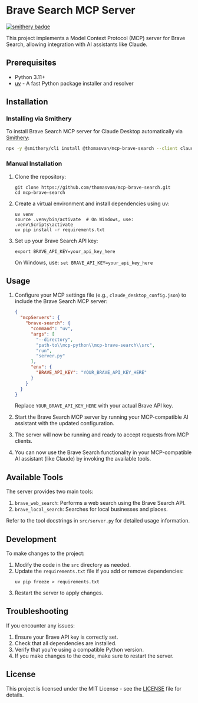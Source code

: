 # Brave Search MCP Server

[![smithery badge](https://smithery.ai/badge/@thomasvan/mcp-brave-search)](https://smithery.ai/server/@thomasvan/mcp-brave-search)

This project implements a Model Context Protocol (MCP) server for Brave Search, allowing integration with AI assistants like Claude.

## Prerequisites

- Python 3.11+
- [uv](https://github.com/astral-sh/uv) - A fast Python package installer and resolver

## Installation

### Installing via Smithery

To install Brave Search MCP server for Claude Desktop automatically via [Smithery](https://smithery.ai/server/@thomasvan/mcp-brave-search):

```bash
npx -y @smithery/cli install @thomasvan/mcp-brave-search --client claude
```

### Manual Installation
1. Clone the repository:
   ```
   git clone https://github.com/thomasvan/mcp-brave-search.git
   cd mcp-brave-search
   ```

2. Create a virtual environment and install dependencies using uv:
   ```
   uv venv
   source .venv/bin/activate  # On Windows, use: .venv\Scripts\activate
   uv pip install -r requirements.txt
   ```

3. Set up your Brave Search API key:
   ```
   export BRAVE_API_KEY=your_api_key_here
   ```
   On Windows, use: `set BRAVE_API_KEY=your_api_key_here`

## Usage

1. Configure your MCP settings file (e.g., `claude_desktop_config.json`) to include the Brave Search MCP server:

   ```json
   {
     "mcpServers": {
       "brave-search": {
         "command": "uv",
         "args": [
           "--directory",
           "path-to\\mcp-python\\mcp-brave-search\\src",
           "run",
           "server.py"
         ],
         "env": {
           "BRAVE_API_KEY": "YOUR_BRAVE_API_KEY_HERE"
         }
       }
     }
   }
   ```

   Replace `YOUR_BRAVE_API_KEY_HERE` with your actual Brave API key.

2. Start the Brave Search MCP server by running your MCP-compatible AI assistant with the updated configuration.

3. The server will now be running and ready to accept requests from MCP clients.

4. You can now use the Brave Search functionality in your MCP-compatible AI assistant (like Claude) by invoking the available tools.

## Available Tools

The server provides two main tools:

1. `brave_web_search`: Performs a web search using the Brave Search API.
2. `brave_local_search`: Searches for local businesses and places.

Refer to the tool docstrings in `src/server.py` for detailed usage information.

## Development

To make changes to the project:

1. Modify the code in the `src` directory as needed.
2. Update the `requirements.txt` file if you add or remove dependencies:
   ```
   uv pip freeze > requirements.txt
   ```
3. Restart the server to apply changes.

## Troubleshooting

If you encounter any issues:

1. Ensure your Brave API key is correctly set.
2. Check that all dependencies are installed.
3. Verify that you're using a compatible Python version.
4. If you make changes to the code, make sure to restart the server.

## License

This project is licensed under the MIT License - see the [LICENSE](LICENSE) file for details.
